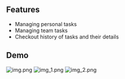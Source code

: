 ## Features

* Managing personal tasks
* Managing team tasks
* Checkout history of tasks and their details

## Demo

![img.png](demo/dashboard_trial_2.png)
![img_1.png](demo/project_panel_trial_2.png)
![img_2.png](demo/task_panel_trial_2.png)
